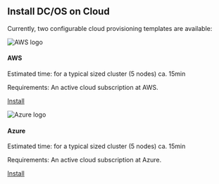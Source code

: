 ## Install DC/OS on Cloud

Currently, two configurable cloud provisioning templates are available:


![AWS logo](assets/images/icons/aws.png)

#### AWS

Estimated time: for a typical sized cluster (5 nodes) ca. 15min

Requirements: An active cloud subscription at AWS.

[Install](https://dcos.io/docs/latest/administration/installing/cloud/aws.html)


![Azure logo](assets/images/icons/azure.png)

#### Azure

Estimated time: for a typical sized cluster (5 nodes) ca. 15min

Requirements: An active cloud subscription at Azure.

[Install](https://dcos.io/docs/latest/administration/installing/cloud/azure.html)
